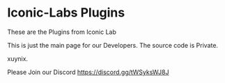 # Iconic-Labs Plugins

These are the Plugins from Iconic Lab 

This is just the main page for our Developers. The source code is Private. 



xuynix.

Please Join our Discord
https://discord.gg/tWSyksWJ8J
